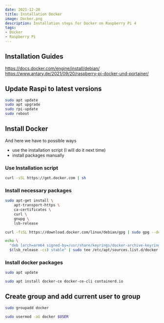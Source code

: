 ```yaml
---
date: 2021-12-28
title: Installation Docker
image: Docker.png
description: Installation steps for Docker on Raspberry Pi 4
tags: 
- Docker
- Raspberry Pi
---
```


## Installation Guides

<https://docs.docker.com/engine/install/debian/>
<https://www.antary.de/2021/09/20/raspberry-pi-docker-und-portainer/>

## Update Raspi to latest versions

~~~bash
sudo apt update
sudo apt upgrade
sudo rpi-update
sudo reboot
~~~

## Install Docker

And here we have to possible ways

- use the installation script (I will do it next time)
- install packages manually

### Use Installation script

~~~bash
curl -sSL https://get.docker.com | sh
~~~

### Install necessary packages

~~~bash
sudo apt-get install \
    apt-transport-https \
    ca-certificates \
    curl \
    gnupg \
    lsb-release

curl -fsSL https://download.docker.com/linux/debian/gpg | sudo gpg --dearmor -o /usr/share/keyrings/docker-archive-keyring.gpg

echo \
  "deb [arch=arm64 signed-by=/usr/share/keyrings/docker-archive-keyring.gpg] https://download.docker.com/linux/debian \
  $(lsb_release -cs) stable" | sudo tee /etc/apt/sources.list.d/docker.list > /dev/null
~~~

### Install docker packages

~~~bash
sudo apt update

sudo apt install docker-ce docker-ce-cli containerd.io
~~~

## Create group and add current user to group

~~~bash
sudo groupadd docker

sudo usermod -aG docker $USER
~~~
